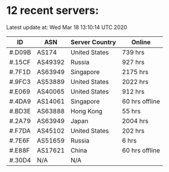 # 12 recent servers:

Latest update at: Wed Mar 18 13:10:14 UTC 2020

| ID | ASN | Server Country | Online |
| -- | --- | -------------- | ------ |
| #.D09B | AS174 | United States | 739 hrs |
| #.15CF | AS49392 | Russia | 927 hrs |
| #.7F1D | AS63949 | Singapore | 2175 hrs |
| #.9FC3 | AS53889 | United States | 2022 hrs |
| #.E069 | AS40065 | United States | 912 hrs |
| #.4DA9 | AS14061 | Singapore | 60 hrs offline |
| #.BD3E | AS63888 | Hong Kong | 55 hrs |
| #.2A79 | AS63949 | Japan | 2004 hrs |
| #.F7DA | AS45102 | United States | 202 hrs |
| #.7E6F | AS51659 | Russia | 6 hrs |
| #.E88F | AS17621 | China | 60 hrs offline |
| #.30D4 | N/A | N/A | |

